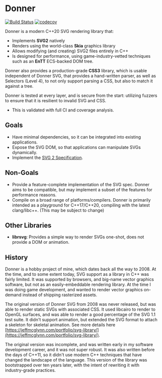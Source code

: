 # Donner
[![Build Status](https://github.com/jwmcglynn/donner/actions/workflows/main.yml/badge.svg?branch=main)](https://github.com/jwmcglynn/donner/actions/workflows/main.yml) [![codecov](https://codecov.io/gh/jwmcglynn/donner/branch/main/graph/badge.svg?token=Z3YJZNKGU0)](https://codecov.io/gh/jwmcglynn/donner)

Donner is a modern C++20 SVG rendering library that:
* Implements **SVG2** natively
* Renders using the world-class **Skia** graphics library
* Allows modifying (and creating) SVG2 files entirely in C++
* Is designed for performance, using game-industry-vetted techniques such as an **EnTT** ECS-backed DOM tree.

Donner also provides a production-grade **CSS3** library, which is usable independent of Donner SVG, that provides a hand-written parser, as well as Selectors (Level 4), to not only support parsing a CSS, but also to match it against a tree.

Donner is tested at every layer, and is secure from the start: utilizing fuzzers to ensure that it is resilient to invalid SVG and CSS.
* This is validated with full CI and coverage analysis.
## Goals

* Have minimal dependencies, so it can be integrated into existing applications.
* Expose the SVG DOM, so that applications can manipulate SVGs dynamically.
* Implement the [SVG 2 Specification](https://www.w3.org/TR/SVG/).

## Non-Goals

* Provide a feature-complete implementation of the SVG spec. Donner aims to be compatible, but may implement a subset of the features for performance reasons.
* Compile on a broad range of platforms/compilers. Donner is primarily intended as a playground for C++17/C++20, compiling with the latest clang/libc++. (This may be subject to change)

## Other Libraries

* **librsvg**: Provides a simple way to render SVGs one-shot, does not provide a DOM or animation.

## History

Donner is a hobby project of mine, which dates back all the way to 2008. At the time, and to some extent today, SVG support as a library in C++ was fairly limited. It was supported by browsers, and big-name vector graphics software, but not as an easily-embeddable rendering library. At the time I was doing game development, and wanted to render vector graphics on-demand instead of shipping rasterized assets.

The original version of Donner SVG from 2008 was never released, but was able to render static SVGs with associated CSS. It used libcairo to render to OpenGL surfaces, and was able to render a good percentage of the SVG 1.1 test suite. It didn't support animation, but extended the SVG format to attach a skeleton for skeletal animation. See more details here [https://jeffmcglynn.com/portfolio/svg-library/](https://jeffmcglynn.com/portfolio/svg-library/).

The original version was incomplete, and was written early in my software development career, and it was not super robust. It was also written before the days of C++11, so it didn't use modern C++ techniques that have changed the landscape of the language. This version of the library was bootstrapped over ten years later, with the intent of rewriting it with industry-grade practices.
